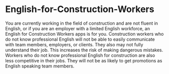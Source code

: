 # English-for-Construction-Workers
You are currently working in the field of construction and are not fluent in English, or if you are an employer with a limited English workforce, an English for Construction Workers apps is for you. Construction workers who do not know professional English will not be able to easily communicate with team members, employers, or clients. They also may not fully understand their job. This increases the risk of making dangerous mistakes. Workers who do not know professional English for construction are also less competitive in their jobs. They will not be as likely to get promotions as English speaking team members.
